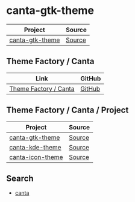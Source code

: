 

# canta-gtk-theme

| Project | Source |
| --- | --- |
| [canta-gtk-theme](https://github.com/samwhelp/theme-factory-canta/tree/main/project/canta-gtk-theme) | [Source](https://github.com/vinceliuice/Canta-theme) |


## Theme Factory / Canta

| Link | GitHub |
| ---- | ------ |
| [Theme Factory / Canta](https://samwhelp.github.io/theme-factory-canta/) | [GitHub](https://github.com/samwhelp/theme-factory-canta) |


## Theme Factory / Canta / Project

| Project | Source |
| --- | --- |
| [canta-gtk-theme](https://github.com/samwhelp/theme-factory-canta/tree/main/project/canta-gtk-theme) | [Source](https://github.com/vinceliuice/Canta-theme) |
| [canta-kde-theme](https://github.com/samwhelp/theme-factory-canta/tree/main/project/canta-kde-theme) | [Source](https://github.com/vinceliuice/Canta-kde) |
| [canta-icon-theme](https://github.com/samwhelp/theme-factory-canta/tree/main/project/canta-icon-theme) | [Source](https://github.com/vinceliuice/Canta-theme) |


## Search

* [canta](https://github.com/vinceliuice?tab=repositories&q=canta)
